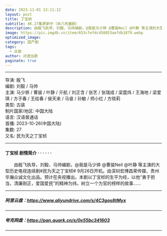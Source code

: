 ```yaml
---
date: 2023-11-01 13:11:12
layout: post
title: 丁宝桢
subtitle: 4K.27集更新中（央八热播剧）
description: 由殷飞执导，刘毅、马帅编剧，@我是马少骅 @曹骏Neil @叶静 等主演的大型历史电视连续剧#民为天之丁宝桢# 9月26日开机。由深圳宏博昌荣传媒、贵州华瀚众诚文化出品.....
image: https://pic.imgdb.cn/item/653cfefdc458853aefdb1879.webp
optimized_image: 
category: 国产剧
tags:
  - 古装
author: 对酒当歌
paginate: true
---
```


---

导演: 殷飞  
编剧: 刘毅 / 马帅  
主演: 马少骅 / 曹骏 / 叶静 / 亓航 / 刘芷含 / 张艺 / 张瑞成 / 梁霆炜 / 王海地 / 梁爱琪 / 方子春 / 王绘春 / 侯天来 / 马睿 / 孙敏 / 师小红 / 方晓莉  
类型: 古装  
制片国家/地区: 中国大陆  
语言: 汉语普通话  
首播: 2023-10-26(中国大陆)  
集数: 27  
又名: 民为天之丁宝桢  

---

#### 丁宝桢 剧情简介 · · · · · ·

　　由殷飞执导，刘毅、马帅编剧，@我是马少骅 @曹骏Neil @叶静 等主演的大型历史电视连续剧#民为天之丁宝桢# 9月26日开机。由深圳宏博昌荣传媒、贵州华瀚众诚文化出品。预计在央视播出。本剧以丁宝桢的生平为经，以他“勇于担当，清廉刚正，爱国爱民”的精神为纬，树立一个为官的榜样的故事……

---

##### 阿里云盘：<https://www.aliyundrive.com/s/4C3gos8tMyx>

---

##### 夸克网盘：<https://pan.quark.cn/s/0e55bc341603>

---
